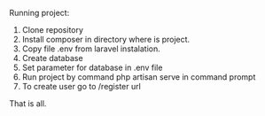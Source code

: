 Running project:
1. Clone repository
2. Install composer in directory where is project.
3. Copy file .env from laravel instalation.
4. Create database
5. Set parameter for database in .env file
6. Run project by command php artisan serve in command prompt
7. To create user go to /register url

That is all. 
